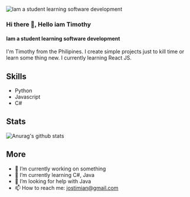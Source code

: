 ![Iam a student learning software development](https://pbs.twimg.com/media/Emwh-0hVkAA6Nr0?format=jpg&name=4096x4096)

### Hi there 👋, Hello iam Timothy
#### Iam a student learning software development

I'm Timothy from the Philipines. I create simple projects just to kill time or learn some thing new. I currently learning React JS.
## Skills
- Python
- Javascript
- C#

## Stats
![Anurag's github stats](https://github-readme-stats.vercel.app/api?username=jostimian&show_icons=true&theme=highcontrast)

## More
- 🔭 I’m currently working on something
- 🌱 I’m currently learning C#, Java
- 🤔 I’m looking for help with Java
- 📫 How to reach me: [jostimian@gmail.com](https://mail.google.com/mail/u/0/#inbox?compose=new) 



